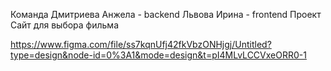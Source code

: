 Команда
Дмитриева Анжела - backend
Львова Ирина - frontend
Проект
Сайт для выбора фильма


https://www.figma.com/file/ss7kqnUfj42fkVbzONHjgj/Untitled?type=design&node-id=0%3A1&mode=design&t=pI4MLvLCCVxeORR0-1